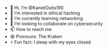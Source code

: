 - 👋 Hi, I’m @KanielOutis190
- 👀 I’m interested in ethical hacking
- 🌱 I’m currently learning networking
- 💞️ I’m looking to collaborate on cybersecurity
- 📫 How to reach me 
- 😄 Pronouns: The Kraken
- ⚡ Fun fact: I sleep with my eyes closed 

<!---
KanielOutis190/KanielOutis190 is a ✨ special ✨ repository because its `README.md` (this file) appears on your GitHub profile.
You can click the Preview link to take a look at your changes.
--->

